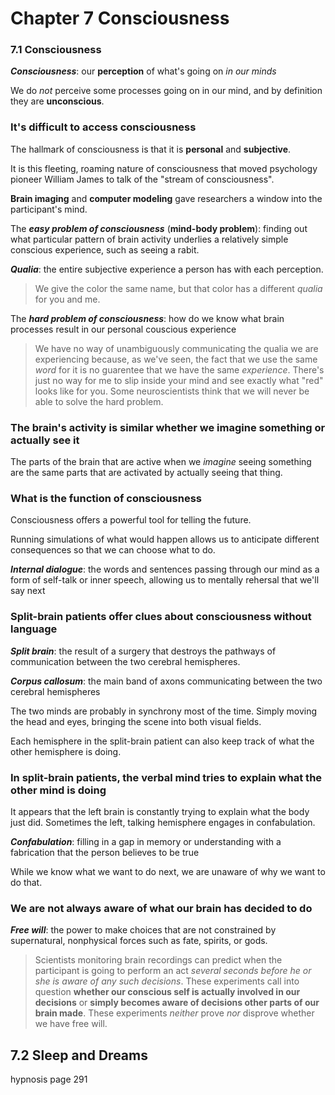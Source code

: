 # Chapter 7 Consciousness

### 7.1 Consciousness
<!--Page 248-->

**_Consciousness_**: our **perception** of what's going on *in our minds*

We do *not* perceive some processes going on in our mind, and by definition they are **unconscious**.

### It's difficult to access consciousness

The hallmark of consciousness is that it is **personal** and **subjective**. 

It is this fleeting, roaming nature of consciousness that moved psychology pioneer William James to talk of the "stream of consciousness".

**Brain imaging** and **computer modeling** gave researchers a window into the participant's mind.

The **_easy problem of consciousness_** (**mind-body problem**): finding out what particular pattern of brain activity underlies a relatively simple conscious experience, such as seeing a rabit.

**_Qualia_**: the entire subjective experience a person has with each perception. 

> We give the color the same name,  but that color has a different *qualia* for you and me. 

The **_hard problem of consciousness_**: how do we know what brain processes result in our personal couscious experience

> We have no way of unambiguously communicating the qualia we are experiencing because, as we've seen, the fact that we use the same *word* for it is no guarentee that we have the same *experience*. There's just no way for me to slip inside your mind and see exactly what "red" looks like for you. Some neuroscientists think that we will never be able to solve the hard problem. 

### The brain's activity is similar whether we imagine something or actually see it

The parts of the brain that are active when we *imagine* seeing something are the same parts that are activated by actually seeing that thing.

### What is the function of consciousness

Consciousness offers a powerful tool for telling the future. 

Running simulations of what would happen allows us to anticipate different consequences so that we can choose what to do. 

**_Internal dialogue_**: the words and sentences passing through our mind as a form of self-talk or inner speech, allowing us to mentally rehersal that we'll say next

### Split-brain patients offer clues about consciousness without language

**_Split brain_**: the result of a surgery that destroys the pathways of communication between the two cerebral hemispheres. 

**_Corpus callosum_**: the main band of axons communicating between the two cerebral hemispheres

The two minds are probably in synchrony most of the time. Simply moving the head and eyes, bringing the scene into both visual fields.

Each hemisphere in the split-brain patient can also keep track of what the other hemisphere is doing.

### In split-brain patients, the verbal mind tries to explain what the other mind is doing

It appears that the left brain is constantly trying to explain what the body just did. Sometimes the left, talking hemisphere engages in confabulation.

**_Confabulation_**: filling in a gap in memory or understanding with a fabrication that the person believes to be true

While we know what we want to do next, we are unaware of why we want to do that.

### We are not always aware of what our brain has decided to do

**_Free will_**: the power to make choices that are not constrained by supernatural, nonphysical forces such as fate, spirits, or gods.

> Scientists monitoring brain recordings can predict when the participant is going to perform an act *several seconds before he or she is aware of any such decisions*. These experiments call into question **whether our conscious self is actually involved in our decisions** or **simply becomes aware of decisions other parts of our brain made**. These experiments *neither* prove *nor* disprove whether we have free will. 

## 7.2 Sleep and Dreams

hypnosis page 291

<!--drugs summary 303-->